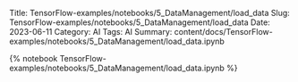 Title: TensorFlow-examples/notebooks/5_DataManagement/load_data
Slug: TensorFlow-examples/notebooks/5_DataManagement/load_data
Date: 2023-06-11
Category: AI
Tags: AI
Summary: content/docs/TensorFlow-examples/notebooks/5_DataManagement/load_data.ipynb

{% notebook TensorFlow-examples/notebooks/5_DataManagement/load_data.ipynb %}